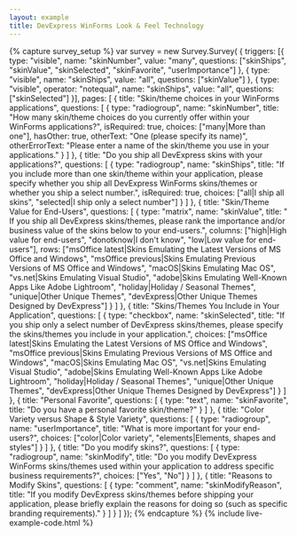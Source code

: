 ```yaml
---
layout: example
title: DevExpress WinForms Look & Feel Technology
---
```

{% capture survey_setup %}
        var survey = new Survey.Survey(
            {
                triggers: [{ type: "visible", name: "skinNumber", value: "many", questions: ["skinShips", "skinValue", "skinSelected", "skinFavorite", "userImportance"] },
                        { type: "visible", name: "skinShips", value: "all", questions: ["skinValue"] },
                        { type: "visible", operator: "notequal", name: "skinShips", value: "all", questions: ["skinSelected"] }],
                pages: [
                    {   title: "Skin/theme choices in your WinForms applications",
                        questions: [
                            {
                                type: "radiogroup", name: "skinNumber", title: "How many skin/theme choices do you currently offer within your WinForms applications?",
                                isRequired: true, choices: ["many|More than one"],
                                hasOther: true, otherText: "One (please specify its name)", otherErrorText: "Please enter a name of the skin/theme you use in your applications."
                            }
                        ]
                    },
                    {
                        title: "Do you ship all DevExpress skins with your applications?",
                        questions: [
                            {
                                type: "radiogroup", name: "skinShips", title: "If you include more than one skin/theme within your application, please specify whether you ship all DevExpress WinForms skins/themes or whether you ship a select number.",
                                isRequired: true, choices: ["all|I ship all skins", "selected|I ship only a select number"]
                            }
                        ]
                    },
                    {
                        title: "Skin/Theme Value for End-Users",
                        questions: [
                            {
                                type: "matrix", name: "skinValue", title: " If you ship all DevExpress skins/themes, please rank the importance and/or business value of the skins below to your end-users.",
                                columns: ["high|High value for end-users", "donotknow|I don't know", "low|Low value for end-users"],
                                rows: ["msOffice latest|Skins Emulating the Latest Versions of MS Office and Windows",
                                        "msOffice previous|Skins Emulating Previous Versions of MS Office and Windows",
                                        "macOS|Skins Emulating Mac OS",
                                        "vs.net|Skins Emulating Visual Studio",
                                        "adobe|Skins Emulating Well-Known Apps Like Adobe Lightroom",
                                        "holiday|Holiday / Seasonal Themes",
                                        "unique|Other Unique Themes",
                                        "devExpress|Other Unique Themes Designed by DevExpress"]
                            }
                        ]
                    },
                    {
                        title: "Skins/Themes You Include in Your Application",
                        questions: [
                            {
                                type: "checkbox", name: "skinSelected", title: "If you ship only a select number of DevExpress skins/themes, please specify the skins/themes you include in your application.",
                                choices: ["msOffice latest|Skins Emulating the Latest Versions of MS Office and Windows",
                                        "msOffice previous|Skins Emulating Previous Versions of MS Office and Windows",
                                        "macOS|Skins Emulating Mac OS",
                                        "vs.net|Skins Emulating Visual Studio",
                                        "adobe|Skins Emulating Well-Known Apps Like Adobe Lightroom",
                                        "holiday|Holiday / Seasonal Themes",
                                        "unique|Other Unique Themes",
                                        "devExpress|Other Unique Themes Designed by DevExpress"]
                    }
                        ]
                    },
                    {
                        title: "Personal Favorite",
                        questions: [
                            {
                                type: "text", name: "skinFavorite", title: "Do you have a personal favorite skin/theme?"
                            }
                        ]
                    },
                    {
                        title: "Color Variety versus Shape & Style Variety",
                        questions: [
                            {
                                type: "radiogroup", name: "userImportance", title: "What is more important for your end-users?",
                                choices: ["color|Color variety", "elements|Elements, shapes and styles"]
                            }
                        ]
                    },
                    {
                        title: "Do you modify skins?",
                        questions: [
                            {
                                type: "radiogroup", name: "skinModify", title: "Do you modify DevExpress WinForms skins/themes used within your application to address specific business requirements?",
                                choices: ["Yes", "No"]
                            }
                        ]
                    },
                    {
                        title: "Reasons to Modify Skins",
                        questions: [
                            {
                                type: "comment", name: "skinModifyReason", title: "If you modify DevExpress skins/themes before shipping your application, please briefly explain the reasons for doing so (such as specific branding requirements)."
                            }
                        ]
                    }
                ]
            });
{% endcapture %}
{% include live-example-code.html %}
